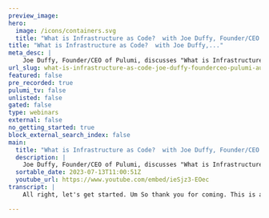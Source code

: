 ```yaml
---
preview_image:
hero:
  image: /icons/containers.svg
  title: "What is Infrastructure as Code?  with Joe Duffy, Founder/CEO of Pulumi | Austin PUG"
title: "What is Infrastructure as Code?  with Joe Duffy,..."
meta_desc: |
    Joe Duffy, Founder/CEO of Pulumi, discusses "What is Infrastructure as Code?" and "What is Pulumi?"
url_slug: what-is-infrastructure-as-code-joe-duffy-founderceo-pulumi-austin-pug
featured: false
pre_recorded: true
pulumi_tv: false
unlisted: false
gated: false
type: webinars
external: false
no_getting_started: true
block_external_search_index: false
main:
  title: "What is Infrastructure as Code?  with Joe Duffy, Founder/CEO of Pulumi | Austin PUG"
  description: |
    Joe Duffy, Founder/CEO of Pulumi, discusses "What is Infrastructure as Code?" and "What is Pulumi?"  There have been several generations of infrastructure-as-code tools. Joe walks you through the evolution of infrastructure as code (IaC), how the open-source Pulumi framework allows engineers to write IaC using general-purpose programming languages such as JavaScript and #GoLang, and the future of multi-cloud environments.  This was live streaming in Austin, TX, during the in-person Pulumi User Group (PUG) meetup.   
  sortable_date: 2023-07-13T11:00:51Z
  youtube_url: https://www.youtube.com/embed/ieSjz3-EOec
transcript: |
    All right, let's get started. Um So thank you for coming. This is actually, I think unless I missed one, our third user group that we're officially kicking off. I mean, Erin mentioned we had a happy hour previously, but uh we started these user groups, uh maybe, I don't know, three months ago and as soon as we created them, we had hundreds of people kind of in all these different regions across many countries, kind of sign up organically with very little promotion. So really excited, I think that's a testament to, you know, the growth of the Pulumi community. Um And honestly, we're very international. I think a third of our customers are in Europe actually. So is the audio not right? Is it, let's see if I can pull this down if that seems better if that we can use to make money. Thank you guys for bearing with us. Appreciate it. Just start the 1900. We, we're still officially sorry, I can't say, you know, eventually we'll get, we'll get to the point where we're up on the state official, you know, audio tech. Um But, but yeah, so we're just getting started really happy to have you here, you know, uh we're gonna keep doing these, I think one of the user groups are gonna try to do maybe something once, you know, every other month just to keep them vibrant, keep, you know, things going on. I think a lot of them, you know, I'm trying to kick all them off if I, if I can, you know, traveling around. Um, I was at the London one, we just at the Seattle one recently, coincident with some product launches. But importantly, you know, we're always gonna have, you know, a customer, uh hopefully to give a presentation or somebody in the community to talk about how they're using Pulumi. Um So we've got Chris today, which is awesome. I can't wait to hear his talk um about sort of adopting Pulumi in, in, in an actual organization and some of the challenges they're uh faced, but I'm gonna kick it off with maybe more sort of conceptual thing. Uh I think it would be a little bit of fun to talk about, you know, our view on infrastructures code and why our approach to infrastructures code uh with Pulumi is a little bit different uh than I think what most folks have encountered. And so I'll just get started. I wanna make it interactive. So if you have any questions along the way, let me know, I'm gonna try to keep the 30 minutes so we can move on to Chris who undoubtedly will have much better content uh than I do. Um um So with that, I, you know, I'll get started, you know, I think we found Pulumi over six years ago. Uh My background is in developer tools. I was running the developer tools strategy at Microsoft, including all the languages teams. And what I saw was, you know, obviously Asher at Microsoft but did a lot with Aws and Docker with containers and server. And it was kind of a mess when I, when I sort of got my hands dirty and started trying to build cloud applications. And to me, it was really exciting because we're finally entering into the era of distributed computing, right, infinitely elastic computes elastic data managed services. Um you know, for 50 years, like I worked on uh parallel computing and multi core in the two thousands when we, you know, everybody is freaking out because, you know Moore's law is over. And now like we have to learn to become parallel programmers and what's gonna happen to the Windows and intel sort of relationship turned out to be vastly overblown. But um back then a lot of the research was into distributed computing. Uh and we took a lot of that and packaged it for, you know, programming multicore but distributing computing has, has been coming forever in computer science. And to me, the modern cloud is finally, you know, it's here and yet I look at how most people were you know, interacting with cloud infrastructure. It's like manual provisioning SS into servers and doing manual things, uh pointing and clicking in the cloud consoles and unrepeatable things um to create effectively cloud architectures. But by very manual processes, it's almost as though you built in, you know, imagine you're building a desktop application by going and clicking a bunch of buttons in the windows, you know, mmm MC snapping or something. Uh To me, it was, it was really far from the amazing developer experience that I had envisioned and of course, you want to create an ETS cluster or go to the Amazon documentation and good luck. Great. Um So of course, we, that is a feeling I had when I, I basically took a sabbatical at Microsoft and was like, I'm gonna spend a summer pretending I'm actually building cloud applications. I was managing teams of hundreds of people and I just want to get my hands dirty. That's how I felt. And it's, you know, why, why did they feel that way? Well, first of all, it just wasn't fun but you know, it's not repeatable, doesn't scale very easy to make a mistake. Uh And I make a mistake, I mean, you know, take up production leak a secret or worse. And that led me to discover I kind of knew about the concept but coming more from application developer background, I'd never really gotten, you know, used infrastructures code in anger, but that was sort of a solution to a lot of those problems, right, to automate manual processes and code them as repeatable steps and sort of treat infrastructures like software. Although we'll get to more of that as I go and um really eliminate the toil uh and do more with less. And I think to me, if I were to just summarize, you know, I think a lot of folks, I actually, I'm curious how many folks here use an infrastructures code tool today, whether that's terraform or cloud formation or Polu and then how many people use Pulumi? OK. Almost over, almost perfect over left there. Um which is great. I love it. Um And I think, you know, if I were to just summarize, you know, the two primary benefits of infrastructures code and, and by the way, we didn't start out Pulumi thinking we're gonna build an infrastructures code tool. We started with a new programming language, we started with, you know, frameworks and then all roads led back to infrastructures code. I'll talk about why that is, but without infrastructures code, there's really no consistent programmable compos interface into the cloud. And the way that we've approached Pulumi is it's really all of that compos programmable interface into the cloud where cloud services are really building blocks that you can use to build bigger things out of smaller things. But really it comes down to two things, one code and two declarative where you can encode you know the cloud architecture, the configuration of resources using a repeatable asset ie code that you can check in, in version and review with your colleagues. And then the magic is the declarative part. I think with Pulumi, we often get to this, you know, heated debate in the community. Often somebody will lob a hand grenade and you know, say, well, Pulumi is not declarative. Well, it turns out it's subtle, right? Because if you're using, let's say Python, you're expressing yourself in an imperative language, even if the infrastructures code engine itself is declarative. And so to me, the infrastructures code is not really infrastructures code unless you have that Declarative card. And what that gives you is the ability to really have a resource graph, right? So a program executes for the sole purpose of creating a resource graph which represents the configuration, the desired state of your infrastructure. It allows you to preview changes, get the full life cycle, not just spinning up infrastructure, but evolving it, versioning it, destroying it. It's easier to recover from failure because you're declaring your end state. So if you fail somewhere along the way, it's not like you're writing a ad hoc script where if it fails, you have to consider every possible point where it can fail in the script. Um As a result, it's easier to automate, we'll see some really advanced cool automation use cases that Pulumi enables, then you've always got history of changes and you can enforce policies and all, all those good things. And for folks that are infrastructures, code users every day, I'm sure this is kind of bread and butter. Um But it's really important to just ground things in, in these sort of simple facts. So let's focus on the code part for a second. To me. I was, you know, led to believe that code is, is uh you know, expressive, it, it captures your intent and, and uh you know, there's various forms of code like Yaml, the L and YAML is language. So arguably it is code, but I would say, you know, you look at domain specific languages like terraform, you know, it's almost like deceptively simple for the easy things and then, you know, painfully difficult for the complicated things. Um And then you look at things like, hey to configure an Amazon BBC and cloud formation and you're talking about thousands of lines of Yaml or JSON. So is it code? Sure is it the kind of code that scales to modern cloud architectures and allows you to um you know, productively capture the sorts of patterns that modern cloud architectures need arguably that. Um So it feels like pushing the boulder up hill sometimes. So there's another twist on sort of the Pulumi perspective. It's interesting being on Microsoft when we started uh Azure, we called it a cloud operating system. In fact, it was called red dot And it was cloud Os was the original framing of, of Azure. And when I heard that I was like, wow, that's amazing. It's like a distributed operating system, right? And that's how they actually started. That's why there's so many path oriented things with like service fabric and, and things like that. But over time, especially going up against Amazon as you was forced to sort of move rapidly away from that towards infrastructure as a service, you know, easy to compete basically. And as a result, like I think that original vision of the Cloud is the new operating system, like we've moved beyond single node operating systems as being an interesting debate in a, in a sense. And at some point, we lost sight of that as an as an industry. But certainly, you know, as you did. And if you, if you frame your thinking in terms of like, what was it, what does that actually mean if the Cloud is the new operating system? Well, there are some analogies I would, I would draw to build up to that outcome one programming languages. I mean, I would say programming in YAML and Jason looks like programming an assembly language, super low level, every little detail matters how even the in indentation of your Yaml matters. But you know, you're programming at a super low level. And then of course, at some point, you know, sticking with the analogy C comes along, you've got a higher level language that's much more productive and eventually you have no jas and others. Um And so that was the first insight with Pulumi was, let's not just create a new DS L uh let's not, you know, go create even a new language. Let's let's use language as people know and love. So Pulumi at its core, it's a declarative infrastructures code engine, but it has an extensible language model. So the engine itself is written and go, it's open source and it can host any language as a separate from time. It uses GR PC. It's if you tomorrow wanted to implement Rus support, probably take you a couple hours to do minimal Rust support uh because it is extensible and easy to, to do that. But the the challenge Russ at Pulumi bringing up a new language is actually all the documentation making sure all the examples are available in every single language. Anytime we bring a language to market that doesn't have complete parity with other languages. Obviously, people are disappointed because you know, if I come to Pulumi and I love Rust, but Rust is not on equal footing with all the other languages, I'm I'm obviously gonna be disappointed. So these are the current supported languages. Any no Jess language, any dot net language, Python. No, we do have AJ VM uh implementation. So any, you know scholar closure group, um we support op A for the policies code engine. Obviously, that's not for the infrastructures code, but for policies and then sort of mind bendingly, we brought up YAML support uh last year, which honestly, our philosophy is simple things, simple, hard things possible. And sometimes, especially if you're doing machine generation of your infrastructure is code. Yaml is actually an easier target for machine generation than like having to generate Python or something like that. Um And so we have, we do have YAML and of course, Q because Q compiles down L and um it works as well. Plus, don't forget the L and the M Os language. So come on, come on soon. There will be common Lisp and has and lots of others, actually somebody did do a FORTRAN implementation. So if you ever want to do is go to fort how about it. Um but you know, it's not just the language, right? It's everything around the language, you get ID E support, refactoring support. This is an example of our EPS package, which is incredibly popular largely because you saw the screenshots from the AWS documentation was how to use EKS this, this package just comes with a properly configured EKS cluster out of the box um with all the right, you know, off settings and uh can export your coop config. So, um and by the way, a lot of our customers build their own components as well and the trick of building a component is what is that interface? You want the, you know, the defaults to be same but you want to have all these sensibilities so people can control the different elements that they need. So, you know, like right here, mid size max size two pretty straightforward. But what if I wanted like a GP U node pool or something like that? We do have the extensibility for you to go and do those powerful things. Um But with lots of those sort of components, but you can see we're sort of trying to move up the extraction um the layers of distraction so that you can extract encapsulation and re use. So that um effectively, that's been the secret to everything we've done. And computer science and software engineering, we've been able to build bigger things out of smaller things, right? You know, we have libraries that encapsulate lots and lots of things. So we don't have to go recreate the wheel every time. But Pulumi you can kind of do that for infrastructure as well. So the second part of the analogy is run times, right? You know, so uh interestingly, here's uh some win 32 code which is like, you know, Charles Petzel style, you know, create window. Um It's kind of the code that I grew up writing. Um But we've since moved to higher level abstractions, right? So, you know, no J SI can just create a file, not have to be a file system or a Win Fs file system expert. I can just productively write that high higher level code and that's sort of the direction that we see, uh going with. You know, now that we have abstractions, now you can write higher level code instead of having to worry about every single little detail of every cloud service that you're trying to use. And by any cloud, I don't just mean, you know, a DS A or Google cloud, there's a lot of different cloud providers out there in the world today. You know, it's cloud native with KTIS Helm. Uh, you know, if you're doing something with snowflake, you know, configuring the, the data lakes, I mean, that is cloud infrastructure, cloud flare mango D the Atlas, the world is very complicated now. And the thing that I often observe when customers pick up Pulumi is they're coming from a world of like bash crying dozens of tools that were never meant to work together and it's not fun. It's error prone and it's sort of insecure like what if you have a secret that comes out of one? Like you provision a Mongo DB at database and like now you have a, a token for access in the database and now you have to stick that in your ecs instance, writing in aws. Well, how do you do that securely? Well, hopefully, you know how to use, you know, the secret store and, and all that, it's, I mean, it's really complicated. So having the ability to do it with one consistent workflow is really powerful. The one thing that Pulumi does not do though is we're not trying to abstract away what makes all the clouds great. We're not trying to be sort of, you know, lowest common denominator across all these, these things. And so we say the programming model is consistent, the deployment workflow is consistent. Uh the way you do secrets management is consistent. But if you know, you're doing like, you know, redshift database and they just ship the feature and reinvent and you want to use it today, we're gonna give it to you. So that's a a subtle distinction. I would say the the analogy, the third part of the analogy is, you know, operating systems, right? I I think arguably you say Cooper Netti is, is basically just a thread scheduler for the cloud, right? It's, it's like the the cloud's version of a thread pool that schedules containers and, and things like that. Um Again, I keep coming back to the analogy because it, it goes to show you how many things are missing from our current tool kit. There's no consistent application model for how you install configure applications into the cloud, right? We have some things like Helm is arguably trying to be that. But uh you know, the more we push the boundaries in this direction, the more kind of obvious opportunities to improve the state of the world uh emerge. And I think, you know, infrastructure, we think of them as building blocks, they're sort of the building blocks of the cloud. The great thing about Pulumi is you can stitch these things together and program them, configure them and basically build anything. You can dream of infinite combinations of these things. In fact, I'll show later this new Pulumi A I tool that we released. It's really great for how do I stitch together random building block A with random building block B like, I don't know how many people here have ever had to figure out, you know, OK. A just released this new thing. I'm already using, you know, kiss and EC and LAMBDA, but I want to integrate it with this new secret store thing. Like how do I even do that? It's really difficult because the permutations are endless and yet in that is also the power of treating the cloud like, you know, a set of building blocks. So let's get back to this infrastructure software concept that I had mentioned at the outset. Um you know, we talk about infrastructures code but with Pulumi, the really exciting thing is once you use general purpose languages, you have access to everything around those languages like software engineering practices. Um So we can move beyond code to software. Um We think about how we organize our projects and use sort of software component best practices. We can do continuous verification with, you know, unit testing and integration testing, um continuous deployment like we do our applications now. We can just apply that to our infrastructure pipelines. And honestly increasingly the the boundary between applications and infrastructure, especially in a modern cloud, you know, let's say serverless world, it's kind of blurry, right is a container registry application or infrastructure. Well, it's kind of right at the boundary is a serverless function itself, application or infrastructure. Well, it's kind of infrastructure that hosts the application code, but a lot of times they have to version very closely to each other. So bringing how we deploy our applications and infrastructure closer together. A lot of folks we're working with are trying to to do that. Now, otherwise you you know deploy a new container image, take the shot. Hash go over here, deploy your new application image like and make sure it works. Oh It didn't work, go back, fix the thing like it's not having the unification is is quite painful. So Pulumi tries to bring those things closer together and I already talked about sharing and reuse. But one of the subtleties around sharing and reuse is it's not just about OK, I don't have to copy and paste anymore. I have actual components. You actually actually have versioning too. So like let's say you find out you have a security vulnerability in the way you configure your web application firewall. Well, a lot of times you have to go track down, where did you copy and paste that bad cloud formation, right? And go track it down. Well, if you actually have a, a component, you go fix the component, roll out version 3.0 and then find all versions out there in the wild that are less than 3.0 and patch them and upgrade them. The same way we do CV ES and other pieces of software, we actually released a bunch of blog articles on everything in this category recently that you may want to check out. Um And then once we have that we can start to take it to the next level. So I'll talk through just a few features that are kind of interesting that are more advanced in use case, some of them are newer. But a lot of people when I talk to them, they don't know they really exist. But the automation api now that we have in infrastructures code in any language, now we can do some cool things with it. One, what if infrastructure code was not just a cli what if it was actually a library that you can embed into a larger piece of software? That's what automation API is. So examples of things that allows you to do one, you can build self serve portals where somebody comes and clicks a button on the back end, you're actually going and spinning up cober clusters or you know, landing zone environments or you know anything really. Um In fact, we have customers like cockroach labs as a customer of ours, you go log into their product, you know, cockroach labs dot com. You say, give me a cockroach database on the back end, it's a fast product. It's spinning up, you know, using Pulumi, spinning up clusters and Gke and Eks and then deploying their software into it and then scaling it going multi to region. Um Of course, you could do that with a tool like terraform, but, you know, you'd be shelling out to a cli you have to parse the output. It's, it's very clunky and, and the failure modes would be tough to deal with. Certainly doable with Pulumi is kind of a first class um scenario and then custom tools and frameworks. Um There are actually companies out there like Firefly who um and and Nitric and others that are actually, you know, building their product using Pulumi sort of at the core. Um Plumbic deployments is a recent feature we launched. It's actually a server side execution of workflows. And the most concrete example of that is you can point us out a GRE anytime you merge code, we're gonna go actually do the auto deployment similar to how our CS CD integrations work, but just easy to use out of the box. What's not obvious though, is it effectively the server side equivalent of automation API So if you want to kick off long lived workflows that run on our servers to do things like drip protection and remediation, multi stack orchestration, like for example, say you're God forbid, you have to replace like your entire VPC or, or an entire EKS cluster and then you have to orchestrate the deployments across all the downstream dependencies. You can, that's something you can express and execute using this sort of technology. And similarly like the blue green deployments, uh multi region deployments, maybe you want to deploy to us West, you know, wait a little bit until you have some of the health metrics that are green and then graduate that to the next set of regions and maybe have concentric, you know, deployments. It's the sort of thing you can do. Uh there's a breast api and a client side interface for programming this. So again, this is this is new. So a lot, a lot of folks might not know about it and then insights actually we launched um feels like forever ago, but I think it was only three months, three months ago um which is search analytics and A I for infrastructure. So um honestly, it sounds kind of boring and yet it's such a killer feature, you know, you know, you have a log group associated with your, your data warehouse somewhere. But where like what region you know, a console is never easy to search here. You can just come here type data warehouse filter by log group, find it uh and search any cloud. So even if it's an Azure or I mean, just really easy to find things. It's also easy to slice and dice and get diagnosis or not diagnosis, but analytics. Um Like where are most of my resources? And we've had customers look at this and go into the dashboard and say, my God, I had no idea where it's so much crap just sitting over there that nobody's using. And you can see like you can actually query and say, find me all the stuff that nobody's touched in over a year and many people have been able to clean up a lot of cruft um with this very quickly and again, it supports all the cloud providers. Um The search also has this nice A I sort of natural language interface. So you can say like how many three buckets do I have or any of them un tagged? Um Things like we actually just released a property search. So you can actually query on the properties. So do I have any R DS databases running my sequel versions that are End of life like 5.6. Um And we'll come back and tell you very, you know, within milliseconds, you'll be able to find that. Yes. Question about this. How are you able to search through the states because Pulumi doesn't store a local state like that? Yes. So it's a good question uh is how do we search the states? Um Given that Pulumi doesn't store a state locally? Like terrible does and actually Pulumi does store the state on the surf, it doesn't require you to manage the state on your own. That's it. Folks may not know this. You can't, there is a mode you can run Pulumi where you can manage your own state in an S3 bucket or anywhere if you really want to. But it's so much easier to use the cloud. But because of that, the cloud actually has just the metadata. Um and we have an import feature. So you can actually, even if Pulumi didn't uh provision the resources initially, you can point to say your cloud account, we'll slurp up the metadata and now you can search over it and we're gonna make that a lot easier kind of going forward, we'll make it so you can do policies code the same way against existing resources, not just what Pulumi has deployed, but it all comes down to that metadata model which Pulumi does actually uh store on the server. Yeah. Um Yeah. Any other questions, I will save time at the end for Q and A. I'm almost done. In fact, I feel like Aaron is giving me the stare down. So I will uh wrap up. I I would say the other part of Pulumi insights that's really nice is, you know, analytics and being able to just slice and dice the infrastructure usage. If you wanna say like how fast are my cober clusters growing and how much are they costing me? And you know, you can do a lot of that sort of analysis and then the really fun feature, which honestly, this has been one of the uh fastest growing features that we've ever launched in terms of usage. I will say there's like a I in the air these days. So it's probably no surprise, but this is actually genuinely useful. Um You know, I, I can actually show you very quickly. Oh my God, this is like, I don't know if you can tell how tiny this is. I will do my best. Yeah, it's probably not gonna look very good, but yes, a good idea. There we go. Ok. So there's a new A I assistant that we launched, um again three months ago and you can basically pick, you know, any language. Uh And then you can ask it to, to do something. So I could say give me an Eks Cluster, um that uses with a Helm engine X chart installed into it fronted by a cloud flare CD M. Sounds fun, right? And I'm just confident it's gonna give me something and it often is very good. The reason it's good. Um The sea here, some of these things are deep links. So, um, we've actually taken GP T uh four. You can actually select which model you're using down here. We've taken GP T four, we've actually extended it with custom bettings, custom embeddings, um and, and hooks so that we can use, basically send its trading model based on the Pulumi registry. So we actually feed it all the schema scheme information, feed the information from the Pulumi documentation, all of our examples. And as a result, it will um make things, you know, a lot more reasonably. Uh well, it says it and the thing is it will refuse to create things, it doesn't know how to create as well. So, you know, that the end result is, is gonna be reasonably complete. Um And then, because we're absolutely nuts, we create a command line version of Pulumi A I that not just C does not just generate the code, but it will actually go out and create the infrastructure as you're typing. So in this case, I said, hey, give me an S3 bucket. It said chugged away and said, OK, here's your S3 bucket, here's his name. Now we said, hey, look at an index file that says hello world in three languages. It's gonna go create the E S3 object that contains, you know, the, the content and went deployed it. And now we asked for the URL back. So it's, it's hosting a, a static website and the S3 bucket gave us the URL. And the interesting thing is if it makes a mistake, you can actually fix its own mistakes as well. Um So in this case, it gave us an undefined for some reason, but now we have this, this nice website that it just created. Uh And we said Hey, it's kind of boring. Can you add some color, please? I said, all right, no problem. We'll add some color and then uh we the index, we refreshed, got some color and then we can get the code. So we say that uh Bang program and it gives us the actually the full infrastructures code that we just generated. Um obviously not something you're probably gonna do like in production, you know, unless you, you enjoy YOLO in production. But, but in terms of just rapidly, it like you have an idea, you want to create a service that does a thing, it's really productive to, to start that way. So anyway, I uh that, that's it for, for me today, I think like fun, powerful, productive. We love making things more fun and I think being able to use great languages and great ID ES is definitely fun. But as you've seen, there are some really advanced scenarios where you can build bigger things out, smaller things, um do more with less and then A I just kind of takes it to the next level. So, oh, well, of course, from Buried in Crummy, DS L and Yaml to Lovable cloud program. So uh thanks, I'll happy to take a couple of questions soon. I do hope I, I get bonus points for adding cowboy hats and yes, I have question. So in the past, uh for instance, we have a similar who can precipitate here by Aws they use inside and outside, they have a back up for multiple languages. So one makes different from the other. Yeah, it's a great question. So the question was, um, you know, there's CD K from Aws and then there's the CD K wrapper on top of Terraform as well. Um, yeah, I, I will say, you know, we're flattered. I, I think, you know, we, we had come out confused before CD KTF, but I think the real answer is CD KTF is sort of a, a bolt on afterthought. And I think if you sit down and actually use it, you will feel that there's an impedance mismatch between the way that the engine works, which is in terms of HCL and the way the sort of transpire works, which is the CD K interface. You know, I think you, you frequently find that you're debugging issues at the level of HCL when in fact, you wrote code and maybe Python. Um and it's just a lot of things about the experience that are not first class, a lot of the examples are just not there. Like you look at terraform. All the examples are H cli think Corp is sort of invested in HCL as being their brand, which makes sense. Um And that may change over time, but it has not yet. And I think even the CD K home page when you go there, it sort of says like not supported for production use, which I think is a testament to it's still early days for that technology that said honestly, it's great to see others viewing the the future of infrastructures code similarly to how we do, right? So it's not that we're anti CD K or anything. We just find that if people enjoy that way of doing infrastructures code almost universally, they prefer, you know, the the experience of using tool anymore. Yeah, the uh the experience of the story, the story with respect to like multi tenant for customers. And as an example, um our product deployed uh we call it on but the customer and they give us to modify their infrastructure. Um What would that look like if we wanted to do that with careful right now, how integrated with that the cloud accounts or that's a great question. Actually, we have a lot of customers who do that sort of pattern. So, you know, like Pat Panther labs is a good example where they're actually managing cloud resources on behalf of the customer. Um often in their cloud account, I think the Pulumi model of projects and stacks is very flexible. The idea is you set up a project project is the code come and set up blueprints. And then a stack is one instance of that project and you can have config the config is basically elements of that stack or that project that are gonna vary per stack. And so oftentimes what people do is have like a stack per customer. And each stack can have its own, let's say eight of credentials or eight of his profile or uh and then within that, you know, let's say one customer has 10 instances and one, but the other has five instances, you can easily say Pulumi, you can fake set instance, count 10. Pulumi can fix that instance, count five. And then you would see those all in Pulumi cloud. You go to your dashboard, you can easily see your customers, right? So a lot of people will name the stats based on the customer they represent. Um And then the nice thing is it's really easy to switch between stacks and then iterate and diff them to see like what's different between these two stacks, especially in the config we actually have a a panel that will like show you the the config drift to make sure you're not unintentionally drifting between customer stacks. So it's very, I think you would find that it's very natural with. Yeah. Yes. Yeah. So build the infrastructure and when you want some part of infrastructure, you have infrastructure. So there is a uh uh to make uh infrastructure, we need to not only have infrastructure but we have to uh a tool to build the images to contain the image and real images, how support imaging and, and water maintenance. Yeah. So the the question um just to repeat for. So it was on the audio is um you know, infrastructure is code is one element but building publishing container images and I presume VM images as well is another key part for we we integrate with a lot of different tools. So for example, um we do integrate with we have a Docker package where you can build and publish a Docker container image within your Pulumi program. So you can say here's a container image build and publish this, do any doctor container. Uh and it works great with like provision an ECR registry or something build and publish a container image, publish the er registry. The next time if you change the doctor file, you just run, pull me up again, it's gonna diff the detect the diff in the Docker file or build the container image, get the new shot hash push that to the new container registry. So that's the latest. So that workflow is pretty um nice out of the box. Uh for for VM images, there's a variety of ways to go about it, but like Packer is one that I know a lot of people use. Um We do support things like answerable integration. So if you're gonna, you know, if you're gonna use a config a tool like answerable, there's a way to say provision an EC2 instance and then run some answerable playbooks, you know, after provisioning it, for example. So we have a lot of options depending on the specific details. But that's definitely I agree. It's a key part of the, the story. Yeah, good. All right. Thank you, everyone and keep.

---
```


